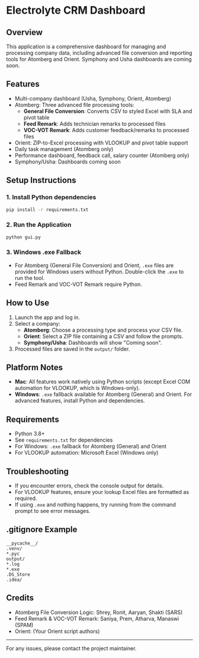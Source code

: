 # Electrolyte CRM Dashboard

## Overview
This application is a comprehensive dashboard for managing and processing company data, including advanced file conversion and reporting tools for Atomberg and Orient. Symphony and Usha dashboards are coming soon.

## Features
- Multi-company dashboard (Usha, Symphony, Orient, Atomberg)
- Atomberg: Three advanced file processing tools:
  - **General File Conversion**: Converts CSV to styled Excel with SLA and pivot table
  - **Feed Remark**: Adds technician remarks to processed files
  - **VOC-VOT Remark**: Adds customer feedback/remarks to processed files
- Orient: ZIP-to-Excel processing with VLOOKUP and pivot table support
- Daily task management (Atomberg only)
- Performance dashboard, feedback call, salary counter (Atomberg only)
- Symphony/Usha: Dashboards coming soon

## Setup Instructions

### 1. Install Python dependencies
```sh
pip install -r requirements.txt
```

### 2. Run the Application
```sh
python gui.py
```

### 3. Windows .exe Fallback
- For Atomberg (General File Conversion) and Orient, `.exe` files are provided for Windows users without Python. Double-click the `.exe` to run the tool.
- Feed Remark and VOC-VOT Remark require Python.

## How to Use
1. Launch the app and log in.
2. Select a company:
   - **Atomberg**: Choose a processing type and process your CSV file.
   - **Orient**: Select a ZIP file containing a CSV and follow the prompts.
   - **Symphony/Usha**: Dashboards will show "Coming soon".
3. Processed files are saved in the `output/` folder.

## Platform Notes
- **Mac**: All features work natively using Python scripts (except Excel COM automation for VLOOKUP, which is Windows-only).
- **Windows**: `.exe` fallback available for Atomberg (General) and Orient. For advanced features, install Python and dependencies.

## Requirements
- Python 3.8+
- See `requirements.txt` for dependencies
- For Windows: `.exe` fallback for Atomberg (General) and Orient
- For VLOOKUP automation: Microsoft Excel (Windows only)

## Troubleshooting
- If you encounter errors, check the console output for details.
- For VLOOKUP features, ensure your lookup Excel files are formatted as required.
- If using `.exe` and nothing happens, try running from the command prompt to see error messages.

## .gitignore Example
```
__pycache__/
.venv/
*.pyc
output/
*.log
*.exe
.DS_Store
.idea/
```

## Credits
- Atomberg File Conversion Logic: Shrey, Ronit, Aaryan, Shakti (SARS)
- Feed Remark & VOC-VOT Remark: Saniya, Prem, Atharva, Manaswi (SPAM)
- Orient: (Your Orient script authors)

---
For any issues, please contact the project maintainer. 
